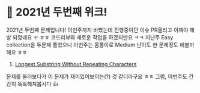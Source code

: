 # 👻 2021년 두번째 위크!
2021년 두번째 문제입니다!
이번주까지 바빴는데 진행중이던 이슈 PR올리고 이제야 해방 되었네요 ㅜ ㅎㅎ 코드리뷰와 새로운 작업을 하겠지만요 ㅋㅋ
지난주 Easy collection을 두문제 풀었으니 이번주는 몸풀이로 Medium 난이도 한 문제정도 해볼까해요 ㅎㅎ

1. [Longest Substring Without Repeating Characters](https://leetcode.com/explore/interview/card/top-interview-questions-medium/103/array-and-strings/779/)

문제를 둘러보다가 이 문제가 재미있어보이는(?) 것 같더라구요 ㅎㅎ 
그럼, 이번주도 건강히 똑똑해져봅시다 👍
